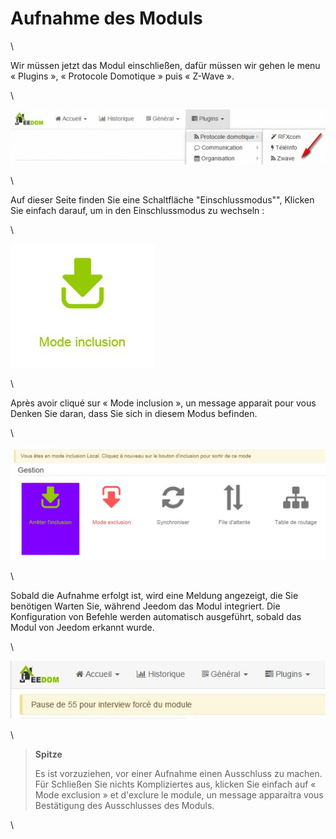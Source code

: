Aufnahme des Moduls 
===================

\

Wir müssen jetzt das Modul einschließen, dafür müssen wir gehen
le menu « Plugins », « Protocole Domotique » puis « Z-Wave ».

\

![inclusion1](images/plugin/inclusion1.jpg)

\

Auf dieser Seite finden Sie eine Schaltfläche "Einschlussmodus"",
Klicken Sie einfach darauf, um in den Einschlussmodus zu wechseln :

\

![bouton inclusion](images/plugin/bouton_inclusion.jpg)

\

Après avoir cliqué sur « Mode inclusion », un message apparait pour vous
Denken Sie daran, dass Sie sich in diesem Modus befinden.

\

![inclusion3](images/plugin/inclusion3.jpg)

\

Sobald die Aufnahme erfolgt ist, wird eine Meldung angezeigt, die Sie benötigen
Warten Sie, während Jeedom das Modul integriert. Die Konfiguration von
Befehle werden automatisch ausgeführt, sobald das Modul von Jeedom erkannt wurde.

\

![inclusion4](images/plugin/inclusion4.jpg)

\

> **Spitze**
>
> Es ist vorzuziehen, vor einer Aufnahme einen Ausschluss zu machen. Für
> Schließen Sie nichts Kompliziertes aus, klicken Sie einfach auf
> « Mode exclusion » et d'exclure le module, un message apparaitra vous
> Bestätigung des Ausschlusses des Moduls.

\

